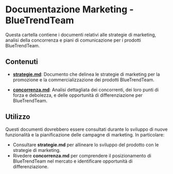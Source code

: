 # Documentazione Marketing - BlueTrendTeam

Questa cartella contiene i documenti relativi alle strategie di marketing, analisi della concorrenza e piani di comunicazione per i prodotti BlueTrendTeam.

## Contenuti

- [**strategie.md**](./strategie.md): Documento che delinea le strategie di marketing per la promozione e la commercializzazione dei prodotti BlueTrendTeam.

- [**concorrenza.md**](./concorrenza.md): Analisi dettagliata dei concorrenti, dei loro punti di forza e debolezza, e delle opportunità di differenziazione per BlueTrendTeam.

## Utilizzo

Questi documenti dovrebbero essere consultati durante lo sviluppo di nuove funzionalità e la pianificazione delle campagne di marketing. In particolare:

- Consultare **strategie.md** per allineare lo sviluppo del prodotto con le strategie di marketing.
- Rivedere **concorrenza.md** per comprendere il posizionamento di BlueTrendTeam nel mercato e identificare opportunità di differenziazione.

